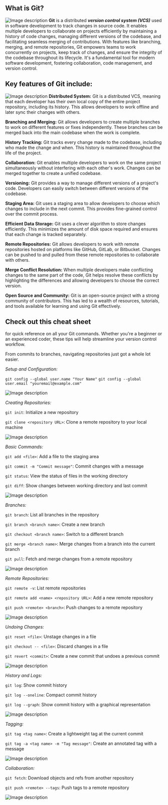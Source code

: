 ## What is Git?

![Image description](https://dev-to-uploads.s3.amazonaws.com/uploads/articles/lw0cukbeyp8s9qvdp8ig.jpeg)
**Git** is a distributed _**version control system (VCS)**_ used in software development to track changes in source code. It enables multiple developers to collaborate on projects efficiently by maintaining a history of code changes, managing different versions of the codebase, and facilitating seamless merging of contributions. With features like branching, merging, and remote repositories, Git empowers teams to work concurrently on projects, keep track of changes, and ensure the integrity of the codebase throughout its lifecycle. It's a fundamental tool for modern software development, fostering collaboration, code management, and version control.



## Key features of Git include:

![Image description](https://dev-to-uploads.s3.amazonaws.com/uploads/articles/nofpm50hmot5a2a365xx.jpeg)
**Distributed System:** Git is a distributed VCS, meaning that each developer has their own local copy of the entire project repository, including its history. This allows developers to work offline and later sync their changes with others.

**Branching and Merging:** Git allows developers to create multiple branches to work on different features or fixes independently. These branches can be merged back into the main codebase when the work is complete.

**History Tracking:** Git tracks every change made to the codebase, including who made the change and when. This history is maintained throughout the life of the project.

**Collaboration:** Git enables multiple developers to work on the same project simultaneously without interfering with each other's work. Changes can be merged together to create a unified codebase.

**Versioning:** Git provides a way to manage different versions of a project's code. Developers can easily switch between different versions of the codebase.

**Staging Area:** Git uses a staging area to allow developers to choose which changes to include in the next commit. This provides fine-grained control over the commit process.

**Efficient Data Storage:** Git uses a clever algorithm to store changes efficiently. This minimizes the amount of disk space required and ensures that each change is tracked separately.

**Remote Repositories:** Git allows developers to work with remote repositories hosted on platforms like GitHub, GitLab, or Bitbucket. Changes can be pushed to and pulled from these remote repositories to collaborate with others.

**Merge Conflict Resolution:** When multiple developers make conflicting changes to the same part of the code, Git helps resolve these conflicts by highlighting the differences and allowing developers to choose the correct version.

**Open Source and Community:** Git is an open-source project with a strong community of contributors. This has led to a wealth of resources, tutorials, and tools available for learning and using Git effectively.



## Check out this cheat sheet
for quick reference on all your Git commands. Whether you're a beginner or an experienced coder, these tips will help streamline your version control workflow. 

From commits to branches, navigating repositories just got a whole lot easier. 

*Setup and Configuration:*

   `git config --global user.name "Your Name"`
   `git config --global user.email "youremail@example.com"`

![Image description](https://dev-to-uploads.s3.amazonaws.com/uploads/articles/hw9iqhrd8uea186slxii.jpeg)

*Creating Repositories:*
  
 `git init`: Initialize a new repository

 `git clone <repository URL>`: Clone a remote repository to your local machine


![Image description](https://dev-to-uploads.s3.amazonaws.com/uploads/articles/qniuqbfyljhrp8xud3gs.jpeg)

*Basic Commands:*

   `git add <file>`: Add a file to the staging area

   `git commit -m "Commit message"`: Commit changes with a message

   `git status`: View the status of files in the working directory

 `git diff`: Show changes between working directory and last commit


![Image description](https://dev-to-uploads.s3.amazonaws.com/uploads/articles/ea9cg8d62wcvnhfn07ig.jpeg)

*Branches:*

 `git branch`: List all branches in the repository

 `git branch <branch name>`: Create a new branch

 `git checkout <branch name>`: Switch to a different branch

`git merge <branch name>`: Merge changes from a branch into the current branch

 `git pull`: Fetch and merge changes from a remote repository

![Image description](https://dev-to-uploads.s3.amazonaws.com/uploads/articles/npmdr770017afokq3zoz.jpeg)

*Remote Repositories:*

 `git remote -v`: List remote repositories

 `git remote add <name> <repository URL>`: Add a new remote repository

 `git push <remote> <branch>`: Push changes to a remote repository

![Image description](https://dev-to-uploads.s3.amazonaws.com/uploads/articles/2wj07twod0jqmqu7upa8.jpeg)

*Undoing Changes:*

 `git reset <file>`: Unstage changes in a file

`git checkout -- <file>`: Discard changes in a file

`git revert <commit>`: Create a new commit that undoes a previous commit

![Image description](https://dev-to-uploads.s3.amazonaws.com/uploads/articles/fgssi92c0ewrfz8h4mi1.jpeg)

 *History and Logs:*

 `git log`: Show commit history

 `git log --oneline`: Compact commit history

 `git log --graph`: Show commit history with a graphical representation


![Image description](https://dev-to-uploads.s3.amazonaws.com/uploads/articles/83x582ui4vw2ypnr9d2c.jpeg)

*Tagging:*

 `git tag <tag name>`: Create a lightweight tag at the current commit

 `git tag -a <tag name> -m "Tag message"`: Create an annotated tag with a message


![Image description](https://dev-to-uploads.s3.amazonaws.com/uploads/articles/o4k3t0oda9edqkmfm59b.jpeg)

*Collaboration:*

 `git fetch`: Download objects and refs from another repository

 `git push <remote> --tags`: Push tags to a remote repository


![Image description](https://dev-to-uploads.s3.amazonaws.com/uploads/articles/uxne12tht84flnj5d9g3.jpeg)
